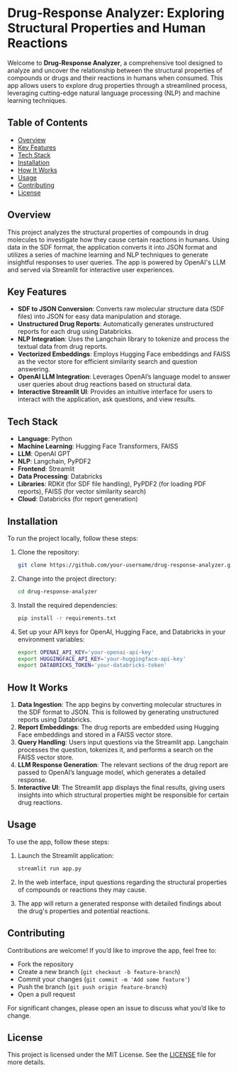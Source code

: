 # Drug-Response Analyzer: Exploring Structural Properties and Human Reactions

Welcome to **Drug-Response Analyzer**, a comprehensive tool designed to analyze and uncover the relationship between the structural properties of compounds or drugs and their reactions in humans when consumed. This app allows users to explore drug properties through a streamlined process, leveraging cutting-edge natural language processing (NLP) and machine learning techniques.

## Table of Contents

- [Overview](#overview)
- [Key Features](#key-features)
- [Tech Stack](#tech-stack)
- [Installation](#installation)
- [How It Works](#how-it-works)
- [Usage](#usage)
- [Contributing](#contributing)
- [License](#license)

## Overview

This project analyzes the structural properties of compounds in drug molecules to investigate how they cause certain reactions in humans. Using data in the SDF format, the application converts it into JSON format and utilizes a series of machine learning and NLP techniques to generate insightful responses to user queries. The app is powered by OpenAI's LLM and served via Streamlit for interactive user experiences.

## Key Features

- **SDF to JSON Conversion**: Converts raw molecular structure data (SDF files) into JSON for easy data manipulation and storage.
- **Unstructured Drug Reports**: Automatically generates unstructured reports for each drug using Databricks.
- **NLP Integration**: Uses the Langchain library to tokenize and process the textual data from drug reports.
- **Vectorized Embeddings**: Employs Hugging Face embeddings and FAISS as the vector store for efficient similarity search and question answering.
- **OpenAI LLM Integration**: Leverages OpenAI’s language model to answer user queries about drug reactions based on structural data.
- **Interactive Streamlit UI**: Provides an intuitive interface for users to interact with the application, ask questions, and view results.

## Tech Stack

- **Language**: Python
- **Machine Learning**: Hugging Face Transformers, FAISS
- **LLM**: OpenAI GPT
- **NLP**: Langchain, PyPDF2
- **Frontend**: Streamlit
- **Data Processing**: Databricks
- **Libraries**: RDKit (for SDF file handling), PyPDF2 (for loading PDF reports), FAISS (for vector similarity search)
- **Cloud**: Databricks (for report generation)

## Installation

To run the project locally, follow these steps:

1. Clone the repository:
    ```bash
    git clone https://github.com/your-username/drug-response-analyzer.git
    ```

2. Change into the project directory:
    ```bash
    cd drug-response-analyzer
    ```

3. Install the required dependencies:
    ```bash
    pip install -r requirements.txt
    ```

4. Set up your API keys for OpenAI, Hugging Face, and Databricks in your environment variables:
    ```bash
    export OPENAI_API_KEY='your-openai-api-key'
    export HUGGINGFACE_API_KEY='your-huggingface-api-key'
    export DATABRICKS_TOKEN='your-databricks-token'
    ```

## How It Works

1. **Data Ingestion**: The app begins by converting molecular structures in the SDF format to JSON. This is followed by generating unstructured reports using Databricks.
2. **Report Embeddings**: The drug reports are embedded using Hugging Face embeddings and stored in a FAISS vector store.
3. **Query Handling**: Users input questions via the Streamlit app. Langchain processes the question, tokenizes it, and performs a search on the FAISS vector store.
4. **LLM Response Generation**: The relevant sections of the drug report are passed to OpenAI’s language model, which generates a detailed response.
5. **Interactive UI**: The Streamlit app displays the final results, giving users insights into which structural properties might be responsible for certain drug reactions.

## Usage

To use the app, follow these steps:

1. Launch the Streamlit application:
    ```bash
    streamlit run app.py
    ```

2. In the web interface, input questions regarding the structural properties of compounds or reactions they may cause.

3. The app will return a generated response with detailed findings about the drug's properties and potential reactions.

## Contributing

Contributions are welcome! If you’d like to improve the app, feel free to:

- Fork the repository
- Create a new branch (`git checkout -b feature-branch`)
- Commit your changes (`git commit -m 'Add some feature'`)
- Push the branch (`git push origin feature-branch`)
- Open a pull request

For significant changes, please open an issue to discuss what you’d like to change.

## License

This project is licensed under the MIT License. See the [LICENSE](LICENSE) file for more details.

